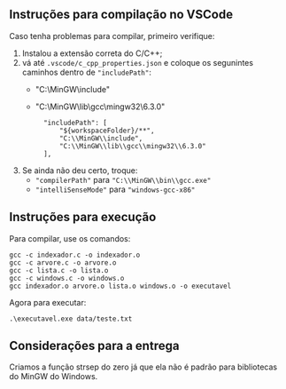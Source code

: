 
## Instruções para compilação no VSCode

Caso tenha problemas para compilar, primeiro verifique:

 1. Instalou a extensão correta do C/C++;
 2. vá até `.vscode/c_cpp_properties.json` e coloque os segunintes caminhos dentro de `"includePath"`:
    - "C:\\MinGW\\include"
    - "C:\\MinGW\\lib\\gcc\\mingw32\\6.3.0"

            "includePath": [
                "${workspaceFolder}/**",
                "C:\\MinGW\\include",
                "C:\\MinGW\\lib\\gcc\\mingw32\\6.3.0"
            ],

3. Se ainda não deu certo, troque:
    - `"compilerPath"` para `"C:\\MinGW\\bin\\gcc.exe"`
    - `"intelliSenseMode"` para `"windows-gcc-x86"`

## Instruções para execução

Para compilar, use os comandos:

```
gcc -c indexador.c -o indexador.o
gcc -c arvore.c -o arvore.o
gcc -c lista.c -o lista.o
gcc -c windows.c -o windows.o
gcc indexador.o arvore.o lista.o windows.o -o executavel
```

Agora para executar:

```
.\executavel.exe data/teste.txt
```

## Considerações para a entrega

Criamos a função strsep do zero já que ela não é padrão para bibliotecas do MinGW do Windows.